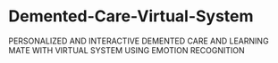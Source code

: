 # Demented-Care-Virtual-System
PERSONALIZED AND INTERACTIVE DEMENTED CARE AND LEARNING MATE WITH VIRTUAL SYSTEM USING EMOTION RECOGNITION
